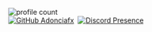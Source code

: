 ![profile count](https://komarev.com/ghpvc/?username=Adonciafx&color=dc143c)&nbsp;
<br>
[![GitHub Adonciafx](https://img.shields.io/github/followers/acarfx?label=follow&style=social)](https://github.com/Adonciafx)&nbsp;
[![Discord Presence](https://lanyard-profile-readme.vercel.app/api/972398070492987444?theme=dark&bg=06154a&animated=true&hideDiscrim=false&borderRadius=20px)](https://discord.com/users/972398070492987444)
<br>
